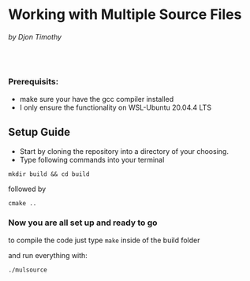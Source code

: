 # Working with Multiple Source Files
###### by Djon Timothy

<br>

### Prerequisits:
- make sure your have the gcc compiler installed
- I only ensure the functionality on WSL-Ubuntu 20.04.4 LTS 

## Setup Guide

- Start by cloning the repository into a directory of your choosing.
- Type following commands into your terminal

```
mkdir build && cd build
```
followed by
```
cmake ..
```

### Now you are all set up and ready to go

to compile the code just type `make` inside of the build folder

and run everything with:
```
./mulsource
```
